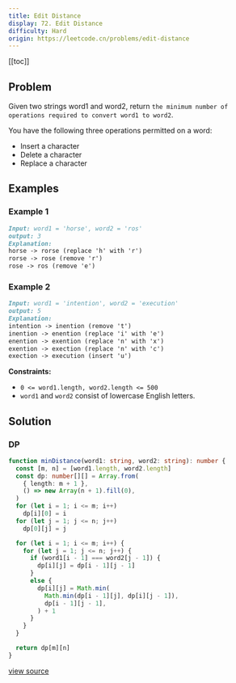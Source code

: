 ```yaml
---
title: Edit Distance
display: 72. Edit Distance
difficulty: Hard
origin: https://leetcode.cn/problems/edit-distance
---
```


[[toc]]

## Problem

Given two strings word1 and word2, return `the minimum number of operations required to convert word1 to word2`.

You have the following three operations permitted on a word:

- Insert a character
- Delete a character
- Replace a character

## Examples

### Example 1

```md
Input: word1 = 'horse', word2 = 'ros'
output: 3
Explanation:
horse -> rorse (replace 'h' with 'r')
rorse -> rose (remove 'r')
rose -> ros (remove 'e')
```

### Example 2

```md
Input: word1 = 'intention', word2 = 'execution'
output: 5
Explanation:
intention -> inention (remove 't')
inention -> enention (replace 'i' with 'e')
enention -> exention (replace 'n' with 'x')
exention -> exection (replace 'n' with 'c')
exection -> execution (insert 'u')
```

**Constraints:**

- `0 <= word1.length, word2.length <= 500`
- `word1` and `word2` consist of lowercase English letters.

## Solution

### DP

```ts
function minDistance(word1: string, word2: string): number {
  const [m, n] = [word1.length, word2.length]
  const dp: number[][] = Array.from(
    { length: m + 1 },
    () => new Array(n + 1).fill(0),
  )
  for (let i = 1; i <= m; i++)
    dp[i][0] = i
  for (let j = 1; j <= n; j++)
    dp[0][j] = j

  for (let i = 1; i <= m; i++) {
    for (let j = 1; j <= n; j++) {
      if (word1[i - 1] === word2[j - 1]) {
        dp[i][j] = dp[i - 1][j - 1]
      }
      else {
        dp[i][j] = Math.min(
          Math.min(dp[i - 1][j], dp[i][j - 1]),
          dp[i - 1][j - 1],
        ) + 1
      }
    }
  }

  return dp[m][n]
}
```

[view source](https://leetcode.cn/problems/edit-distance)
